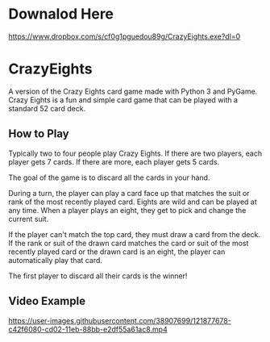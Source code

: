 # Downalod Here
<https://www.dropbox.com/s/cf0g1pguedou89g/CrazyEights.exe?dl=0>

# CrazyEights
A version of the Crazy Eights card game made with Python 3 and PyGame. Crazy Eights is a fun and simple card game that can be played with a standard 52 card deck.

## How to Play
Typically two to four people play Crazy Eights. If there are two players, each player gets 7 cards. If there are more, each player gets 5 cards.

The goal of the game is to discard all the cards in your hand.

During a turn, the player can play a card face up that matches the suit or rank of the most recently played card. Eights are wild and can be played at any time. When a player plays an eight, they get to pick and change the current suit.

If the player can't match the top card, they must draw a card from the deck. If the rank or suit of the drawn card matches the card or suit of the most recently played card or the drawn card is an eight, the player can automatically play that card.

The first player to discard all their cards is the winner!

## Video Example
https://user-images.githubusercontent.com/38907699/121877678-c42f6080-cd02-11eb-88bb-e2df55a61ac8.mp4


